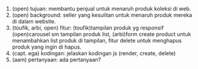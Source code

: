 1. (open) tujuan: membantu penjual untuk menaruh produk koleksi di web.
2. (open) background: seller yang kesulitan untuk menaruh produk mereka di dalam website.
3. (toufik, arbi, open) fitur: (toufik)tampilan produk yg responsif (open)carousel sm tampilan produk list, (arbi)form create product untuk menambahkan list produk di tampilan, fitur delete untuk menghapus produk yang ingin di hapus.
4. (capt. ega) kodingan: jelaskan kodingan js (render, create, delete)
5. (aam) pertanyaan: ada pertanyaan? 
